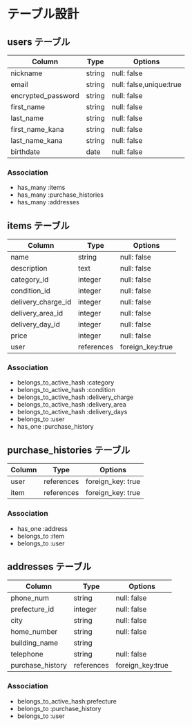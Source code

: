 # テーブル設計

## users テーブル

| Column             | Type    | Options                 |
| ------------------ | ------- | ----------------------- |
| nickname           | string  | null: false             |
| email              | string  | null: false,unique:true |
| encrypted_password | string  | null: false             |
| first_name         | string  | null: false             |
| last_name          | string  | null: false             |
| first_name_kana    | string  | null: false             |
| last_name_kana     | string  | null: false             |
| birthdate          | date    | null: false             |

### Association

- has_many :items
- has_many :purchase_histories
- has_many :addresses


## items テーブル

| Column             | Type       | Options                      |
| ------------------ | ---------- | ---------------------------- |
| name               | string     | null: false                  |
| description        | text       | null: false                  | 
| category_id        | integer    | null: false                  |
| condition_id       | integer    | null: false                  |
| delivery_charge_id | integer    | null: false                  |
| delivery_area_id   | integer    | null: false                  |
| delivery_day_id    | integer    | null: false                  |
| price              | integer    | null: false                  |
| user               | references | foreign_key:true             |

### Association

- belongs_to_active_hash :category
- belongs_to_active_hash :condition
- belongs_to_active_hash :delivery_charge
- belongs_to_active_hash :delivery_area
- belongs_to_active_hash :delivery_days
- belongs_to :user
- has_one :purchase_history


## purchase_histories テーブル

| Column     | Type       | Options           |
| ---------- | ---------- | ----------------- |
| user       | references | foreign_key: true |
| item       | references | foreign_key: true |


### Association

- has_one :address
- belongs_to :item
- belongs_to :user

## addresses テーブル

| Column           | Type       | Options             |
| ---------------- | ---------- | ------------------- |
| phone_num        | string     | null: false         |
| prefecture_id    | integer    | null: false         |
| city             | string     | null: false         |
| home_number      | string     | null: false         |
| building_name    | string     |                     |
| telephone        | string     | null: false         |
| purchase_history | references | foreign_key:true    |

### Association

- belongs_to_active_hash:prefecture
- belongs_to :purchase_history
- belongs_to :user